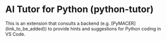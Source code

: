 # AI Tutor for Python (python-tutor)

This is an extension that consults a backend (e.g. [PyMACER] 
(link_to_be_added)) to provide hints and suggestions for Python
coding in VS Code.
